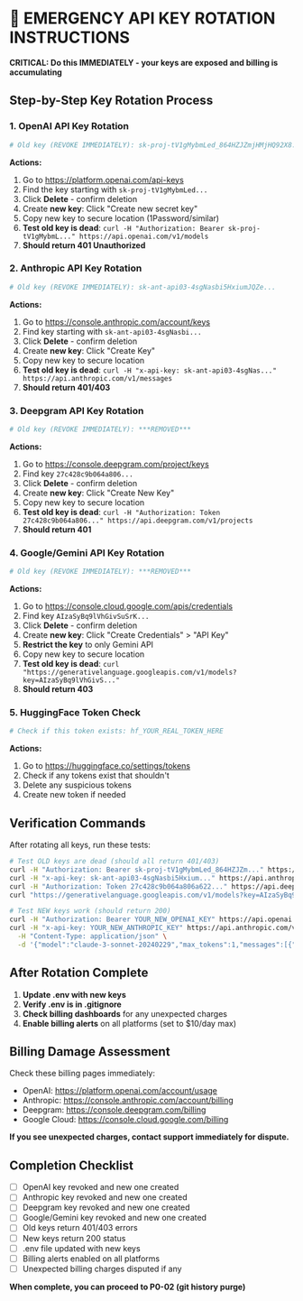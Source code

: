 # 🚨 EMERGENCY API KEY ROTATION INSTRUCTIONS

**CRITICAL: Do this IMMEDIATELY - your keys are exposed and billing is accumulating**

## Step-by-Step Key Rotation Process

### 1. OpenAI API Key Rotation
```bash
# Old key (REVOKE IMMEDIATELY): sk-proj-tV1gMybmLed_864HZJZmjHMjHQ92X8...
```

**Actions:**
1. Go to https://platform.openai.com/api-keys
2. Find the key starting with `sk-proj-tV1gMybmLed...`
3. Click **Delete** - confirm deletion
4. Create **new key**: Click "Create new secret key"
5. Copy new key to secure location (1Password/similar)
6. **Test old key is dead**: `curl -H "Authorization: Bearer sk-proj-tV1gMybmL..." https://api.openai.com/v1/models`
7. **Should return 401 Unauthorized**

### 2. Anthropic API Key Rotation
```bash
# Old key (REVOKE IMMEDIATELY): sk-ant-api03-4sgNasbi5HxiumJQZe...
```

**Actions:**
1. Go to https://console.anthropic.com/account/keys
2. Find key starting with `sk-ant-api03-4sgNasbi...`
3. Click **Delete** - confirm deletion
4. Create **new key**: Click "Create Key"
5. Copy new key to secure location
6. **Test old key is dead**: `curl -H "x-api-key: sk-ant-api03-4sgNas..." https://api.anthropic.com/v1/messages`
7. **Should return 401/403**

### 3. Deepgram API Key Rotation
```bash
# Old key (REVOKE IMMEDIATELY): ***REMOVED***
```

**Actions:**
1. Go to https://console.deepgram.com/project/keys
2. Find key `27c428c9b064a806...`
3. Click **Delete** - confirm deletion
4. Create **new key**: Click "Create New Key"
5. Copy new key to secure location
6. **Test old key is dead**: `curl -H "Authorization: Token 27c428c9b064a806..." https://api.deepgram.com/v1/projects`
7. **Should return 401**

### 4. Google/Gemini API Key Rotation
```bash
# Old key (REVOKE IMMEDIATELY): ***REMOVED***
```

**Actions:**
1. Go to https://console.cloud.google.com/apis/credentials
2. Find key `AIzaSyBq9lVhGivSuSrK...`
3. Click **Delete** - confirm deletion
4. Create **new key**: Click "Create Credentials" > "API Key"
5. **Restrict the key** to only Gemini API
6. Copy new key to secure location
7. **Test old key is dead**: `curl "https://generativelanguage.googleapis.com/v1/models?key=AIzaSyBq9lVhGivS..."`
8. **Should return 403**

### 5. HuggingFace Token Check
```bash
# Check if this token exists: hf_YOUR_REAL_TOKEN_HERE
```

**Actions:**
1. Go to https://huggingface.co/settings/tokens
2. Check if any tokens exist that shouldn't
3. Delete any suspicious tokens
4. Create new token if needed

## Verification Commands

After rotating all keys, run these tests:

```bash
# Test OLD keys are dead (should all return 401/403)
curl -H "Authorization: Bearer sk-proj-tV1gMybmLed_864HZJZm..." https://api.openai.com/v1/models
curl -H "x-api-key: sk-ant-api03-4sgNasbi5Hxium..." https://api.anthropic.com/v1/messages  
curl -H "Authorization: Token 27c428c9b064a806a622..." https://api.deepgram.com/v1/projects
curl "https://generativelanguage.googleapis.com/v1/models?key=AIzaSyBq9lVhGivSuSrK..."

# Test NEW keys work (should return 200)
curl -H "Authorization: Bearer YOUR_NEW_OPENAI_KEY" https://api.openai.com/v1/models
curl -H "x-api-key: YOUR_NEW_ANTHROPIC_KEY" https://api.anthropic.com/v1/messages \
  -H "Content-Type: application/json" \
  -d '{"model":"claude-3-sonnet-20240229","max_tokens":1,"messages":[{"role":"user","content":"test"}]}'
```

## After Rotation Complete

1. **Update .env with new keys**
2. **Verify .env is in .gitignore** 
3. **Check billing dashboards** for any unexpected charges
4. **Enable billing alerts** on all platforms (set to $10/day max)

## Billing Damage Assessment

Check these billing pages immediately:
- OpenAI: https://platform.openai.com/account/usage
- Anthropic: https://console.anthropic.com/account/billing
- Deepgram: https://console.deepgram.com/billing
- Google Cloud: https://console.cloud.google.com/billing

**If you see unexpected charges, contact support immediately for dispute.**

## Completion Checklist

- [ ] OpenAI key revoked and new one created
- [ ] Anthropic key revoked and new one created  
- [ ] Deepgram key revoked and new one created
- [ ] Google/Gemini key revoked and new one created
- [ ] Old keys return 401/403 errors
- [ ] New keys return 200 status
- [ ] .env file updated with new keys
- [ ] Billing alerts enabled on all platforms
- [ ] Unexpected billing charges disputed if any

**When complete, you can proceed to P0-02 (git history purge)**